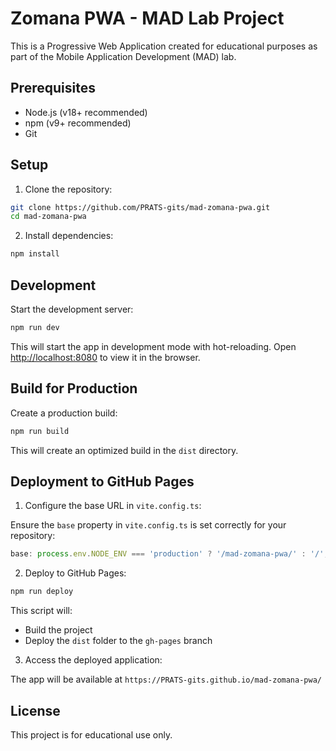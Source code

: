 # Zomana PWA - MAD Lab Project

This is a Progressive Web Application created for educational purposes as part of the Mobile Application Development (MAD) lab.

## Prerequisites

- Node.js (v18+ recommended)
- npm (v9+ recommended)
- Git

## Setup

1.  Clone the repository:

```bash
git clone https://github.com/PRATS-gits/mad-zomana-pwa.git
cd mad-zomana-pwa
```

2.  Install dependencies:

```bash
npm install
```

## Development

Start the development server:

```bash
npm run dev
```

This will start the app in development mode with hot-reloading. Open [http://localhost:8080](http://localhost:8080) to view it in the browser.

## Build for Production

Create a production build:

```bash
npm run build
```

This will create an optimized build in the `dist` directory.

## Deployment to GitHub Pages

1.  Configure the base URL in `vite.config.ts`:

Ensure the `base` property in `vite.config.ts` is set correctly for your repository:

```typescript
base: process.env.NODE_ENV === 'production' ? '/mad-zomana-pwa/' : '/',
```

2.  Deploy to GitHub Pages:

```bash
npm run deploy
```

This script will:

- Build the project
- Deploy the `dist` folder to the `gh-pages` branch

3.  Access the deployed application:

The app will be available at `https://PRATS-gits.github.io/mad-zomana-pwa/`

## License

This project is for educational use only.
